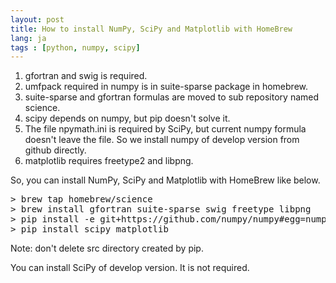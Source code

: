 ```yaml
---
layout: post
title: How to install NumPy, SciPy and Matplotlib with HomeBrew
lang: ja
tags : [python, numpy, scipy]
---
```

1. gfortran and swig is required.
2. umfpack required in numpy is in suite-sparse package in homebrew.
3. suite-sparse and gfortran formulas are moved to sub repository named science.
4. scipy depends on numpy, but pip doesn't solve it.
5. The file npymath.ini is required by SciPy, but current numpy formula doesn't leave the file. So we install numpy of develop version from github directly.
6. matplotlib requires freetype2 and libpng.

So, you can install NumPy, SciPy and Matplotlib with HomeBrew like below.

<pre class="prettyprint linenums lang-bash">
> brew tap homebrew/science
> brew install gfortran suite-sparse swig freetype libpng
> pip install -e git+https://github.com/numpy/numpy#egg=numpy-dev
> pip install scipy matplotlib
</pre>

Note: don't delete src directory created by pip.

You can install SciPy of develop version. It is not required.
